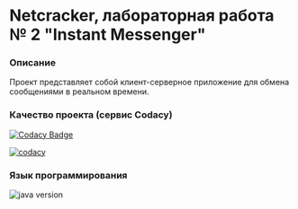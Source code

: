 # Netcracker, лабораторная работа № 2 "Instant Messenger"

### Описание
Проект представляет собой клиент-серверное приложение для обмена сообщениями в реальном времени.

### Качество проекта (сервис Codacy)

[![Codacy Badge](https://api.codacy.com/project/badge/Grade/782cf106469f45fe9e823d8c5b56b80f)](https://app.codacy.com/app/ivanChernyak/Test2?utm_source=github.com&utm_medium=referral&utm_content=ivanChernyak/Test2&utm_campaign=Badge_Grade_Dashboard)

[![codacy](https://img.shields.io/codacy/grade/782cf106469f45fe9e823d8c5b56b80f.svg)](https://app.codacy.com/app/ivanChernyak/Test2?utm_source=github.com&utm_medium=referral&utm_content=ivanChernyak/Test2&utm_campaign=Badge_Grade_Dashboard)
### Язык программирования

![java version](https://img.shields.io/badge/java-8+-green.svg)
